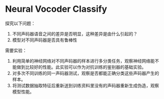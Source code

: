 # Neural Vocoder Classify

探究以下问题：
1. 不同声码器语音之间的差异是否明显，这种差异是由什么引起的？
2. 模型对不同声码器是否具有鲁棒性

需要实验：
1. 利用简单的神经网络对不同声码器的样本进行多分类任务，观察神经网络能不能做到比较好的性能。此实验可以作为对抗训练的鉴别器的基础实验。
2. 对多次不同训练的同一声码器测试，观察是否都能正确分类这些声码器产生的样本。
3. 将测试数据抽取特征后重新送到训练资料里没有的声码器重新生成伪造，观察模型性能。

